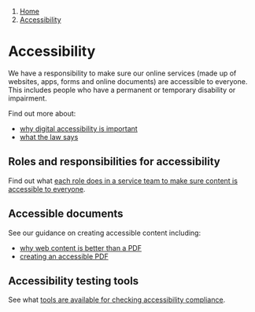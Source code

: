 1.  [Home](/docs/core/contents)
2.  [Accessibility](#)

# Accessibility
We have a responsibility to make sure our online services (made up of websites, apps, forms and online documents) are accessible to everyone. This includes people who have a permanent or temporary disability or impairment.

Find out more about:
*   [why digital accessibility is important](why-accessibility-is-important)
*   [what the law says](what-the-law-says)

## Roles and responsibilities for accessibility 

Find out what [each role does in a service team to make sure content is accessible to everyone](roles-and-responsibilities-for-accessibility). 

## Accessible documents

See our guidance on creating accessible content including:
*   [why web content is better than a PDF](web-or-pdf-content)
*   [creating an accessible PDF](#)

## Accessibility testing tools

See what [tools are available for checking accessibility compliance](tools-for-checking-accessibility-compliance).

